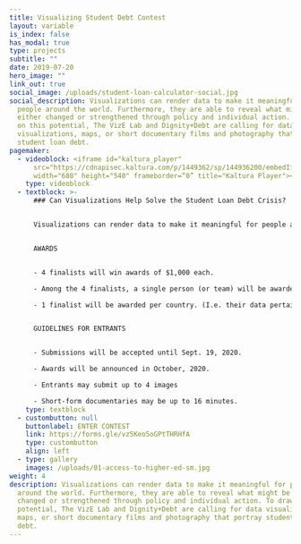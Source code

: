```yaml
---
title: Visualizing Student Debt Contest
layout: variable
is_index: false
has_modal: true
type: projects
subtitle: ""
date: 2019-07-20
hero_image: ""
link_out: true
social_image: /uploads/student-loan-calculator-social.jpg
social_description: Visualizations can render data to make it meaningful for
  people around the world. Furthermore, they are able to reveal what might be
  either changed or strengthened through policy and individual action. To draw
  on this potential, The VizE Lab and Dignity+Debt are calling for data
  visualizations, maps, or short documentary films and photography that portray
  student loan debt.
pagemaker:
  - videoblock: <iframe id="kaltura_player"
      src="https://cdnapisec.kaltura.com/p/1449362/sp/144936200/embedIframeJs/uiconf_id/25624581/partner_id/1449362?iframeembed=true&amp;playerId=kaltura_player&amp;entry_id=1_kllhufdl&amp;flashvars[streamerType]=auto&amp;flashvars[localizationCode]=en&amp;flashvars[leadWithHTML5]=true&amp;flashvars[sideBarContainer.plugin]=true&amp;flashvars[sideBarContainer.position]=left&amp;flashvars[sideBarContainer.clickToClose]=true&amp;flashvars[chapters.plugin]=true&amp;flashvars[chapters.layout]=vertical&amp;flashvars[chapters.thumbnailRotator]=false&amp;flashvars[streamSelector.plugin]=true&amp;flashvars[EmbedPlayer.SpinnerTarget]=videoHolder&amp;flashvars[dualScreen.plugin]=true&amp;flashvars[Kaltura.addCrossoriginToIframe]=true&amp;&amp;wid=1_nmp11zgw"
      width="680" height="540" frameborder=“0” title="Kaltura Player"></iframe>
    type: videoblock
  - textblock: >-
      ### Can Visualizations Help Solve the Student Loan Debt Crisis?


      Visualizations can render data to make it meaningful for people around the world. Furthermore, they are able to reveal what might be either changed or strengthened through policy and individual action. To draw on this potential, The VizE Lab and Dignity+Debt are calling for data visualizations, maps, or short documentary films and photography that portray student loan debt. Works may depict the complex structural conditions of student debt or more personal experiences among debtors and their families. We are keen to see innovative entries that combine these ways of seeing.


      AWARDS


      - 4 finalists will win awards of $1,000 each.

      - Among the 4 finalists, a single person (or team) will be awarded an additional $1,000 by lottery.

      - 1 finalist will be awarded per country. (I.e. their data pertains to a single country or a unique set of countries, not the nationality of the Entrant or team.)


      GUIDELINES FOR ENTRANTS


      - Submissions will be accepted until Sept. 19, 2020.

      - Awards will be announced in October, 2020.

      - Entrants may submit up to 4 images

      - Short-form documentaries may be up to 16 minutes.
    type: textblock
  - custombutton: null
    buttonlabel: ENTER CONTEST
    link: https://forms.gle/vz5Keo5oGPtTHRHfA
    type: custombutton
    align: left
  - type: gallery
    images: /uploads/01-access-to-higher-ed-sm.jpg
weight: 4
description: Visualizations can render data to make it meaningful for people
  around the world. Furthermore, they are able to reveal what might be either
  changed or strengthened through policy and individual action. To draw on this
  potential, The VizE Lab and Dignity+Debt are calling for data visualizations,
  maps, or short documentary films and photography that portray student loan
  debt.
---
```

